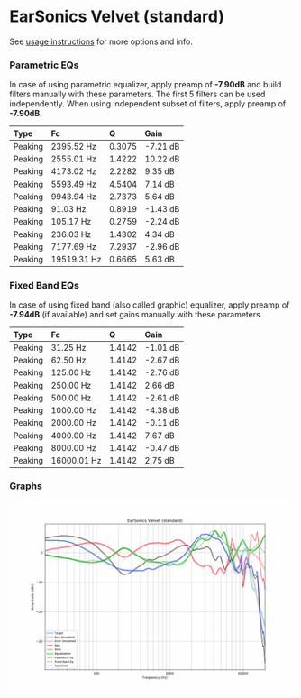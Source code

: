 # EarSonics Velvet (standard)
See [usage instructions](https://github.com/jaakkopasanen/AutoEq#usage) for more options and info.

### Parametric EQs
In case of using parametric equalizer, apply preamp of **-7.90dB** and build filters manually
with these parameters. The first 5 filters can be used independently.
When using independent subset of filters, apply preamp of **-7.90dB**.

| Type    | Fc          |      Q | Gain     |
|:--------|:------------|:-------|:---------|
| Peaking | 2395.52 Hz  | 0.3075 | -7.21 dB |
| Peaking | 2555.01 Hz  | 1.4222 | 10.22 dB |
| Peaking | 4173.02 Hz  | 2.2282 | 9.35 dB  |
| Peaking | 5593.49 Hz  | 4.5404 | 7.14 dB  |
| Peaking | 9943.94 Hz  | 2.7373 | 5.64 dB  |
| Peaking | 91.03 Hz    | 0.8919 | -1.43 dB |
| Peaking | 105.17 Hz   | 0.2759 | -2.24 dB |
| Peaking | 236.03 Hz   | 1.4302 | 4.34 dB  |
| Peaking | 7177.69 Hz  | 7.2937 | -2.96 dB |
| Peaking | 19519.31 Hz | 0.6665 | 5.63 dB  |

### Fixed Band EQs
In case of using fixed band (also called graphic) equalizer, apply preamp of **-7.94dB**
(if available) and set gains manually with these parameters.

| Type    | Fc          |      Q | Gain     |
|:--------|:------------|:-------|:---------|
| Peaking | 31.25 Hz    | 1.4142 | -1.01 dB |
| Peaking | 62.50 Hz    | 1.4142 | -2.67 dB |
| Peaking | 125.00 Hz   | 1.4142 | -2.76 dB |
| Peaking | 250.00 Hz   | 1.4142 | 2.66 dB  |
| Peaking | 500.00 Hz   | 1.4142 | -2.61 dB |
| Peaking | 1000.00 Hz  | 1.4142 | -4.38 dB |
| Peaking | 2000.00 Hz  | 1.4142 | -0.11 dB |
| Peaking | 4000.00 Hz  | 1.4142 | 7.67 dB  |
| Peaking | 8000.00 Hz  | 1.4142 | -0.47 dB |
| Peaking | 16000.01 Hz | 1.4142 | 2.75 dB  |

### Graphs
![](./EarSonics%20Velvet%20(standard).png)